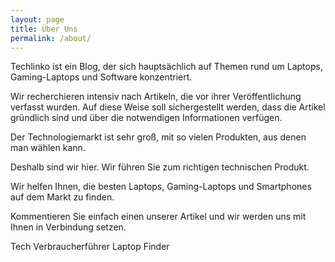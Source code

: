 ```yaml
---
layout: page
title: Über Uns
permalink: /about/
---
```


Techlinko ist ein Blog, der sich hauptsächlich auf Themen rund um Laptops, Gaming-Laptops und Software konzentriert.

Wir recherchieren intensiv nach Artikeln, die vor ihrer Veröffentlichung verfasst wurden. Auf diese Weise soll sichergestellt werden, dass die Artikel gründlich sind und über die notwendigen Informationen verfügen.

Der Technologiemarkt ist sehr groß, mit so vielen Produkten, aus denen man wählen kann.

Deshalb sind wir hier. Wir führen Sie zum richtigen technischen Produkt.

Wir helfen Ihnen, die besten Laptops, Gaming-Laptops und Smartphones auf dem Markt zu finden.

Kommentieren Sie einfach einen unserer Artikel und wir werden uns mit Ihnen in Verbindung setzen.

Tech Verbraucherführer Laptop Finder